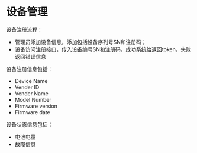 # 设备管理

设备注册流程：
- 管理员添加设备信息，添加包括设备序列号SN和注册码；
- 设备访问注册接口，传入设备编号SN和注册码，成功系统给返回token，失败返回错误信息

设备注册信息包括：
- Device Name
- Vender ID
- Vender Name
- Model Number
- Firmware version
- Firmware date

设备状态信息包括：
- 电池电量
- 故障信息
